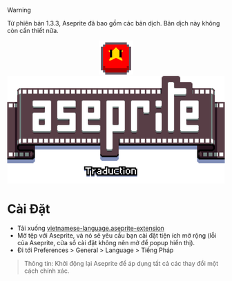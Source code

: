 > [!WARNING]  
> Từ phiên bản 1.3.3, Aseprite đã bao gồm các bản dịch. Bản dịch này không còn cần thiết nữa.


<p align="center">
  <img src="images/vi.png" />
  <br>
  <img src="images/title.png" />
</p>

# Cài Đặt

* Tải xuống [vietnamese-language.aseprite-extension](https://github.com/PhcNguyen/Aseprite-Vietnamese-Translation/releases)
* Mở tệp với Aseprite, và nó sẽ yêu cầu bạn cài đặt tiện ích mở rộng (lỗi của Aseprite, cửa sổ cài đặt không nên mở để popup hiển thị).
* Đi tới Preferences > General > Language > Tiếng Pháp

> Thông tin: Khởi động lại Aseprite để áp dụng tất cả các thay đổi một cách chính xác.